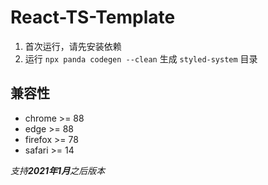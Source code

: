 # React-TS-Template

1. 首次运行，请先安装依赖
2. 运行 `npx panda codegen --clean` 生成 `styled-system` 目录

## 兼容性

- chrome >= 88
- edge >= 88
- firefox >= 78
- safari >= 14

_支持**2021年1月**之后版本_

